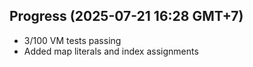 ## Progress (2025-07-21 16:28 GMT+7)
- 3/100 VM tests passing
- Added map literals and index assignments
